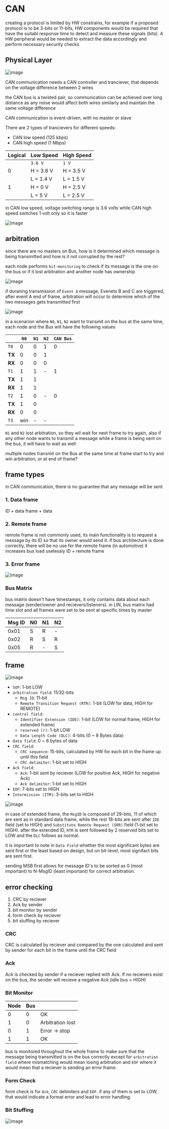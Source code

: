 # CAN

creating a protocol is limited by HW constrains, for example if a proposed protocol is to be 3-bits or 11-bits, HW components would be required that have the suitabl response time to detect and measure these signals (bits). A HW peripheral would be needed to extract the data accordingly and perform necessary security checks

## Physical Layer

![image](https://github.com/yasminEzF/Notes/assets/109252157/7c689e85-82a9-480f-9b38-c4c87617845f)

CAN communication needs a CAN controller and tranciever, that depends on the voltage difference between 2 wires

the CAN bus is a twisted pair, so communication can be achieved over long distance as any noise would affect both wires similarly and maintain the same voltage difference

CAN communication is event-driven, with no master or slave

There are 2 types of trancievers for different speeds:

- CAN low speed (125 kbps)
- CAN high speed (1 Mbps)

|Logical | Low Speed | High Speed
|---------|----------|---------
| | `3.6 V` | `1 V`
| 0 | H = 3.6 V | H = 3.5 V
|  | L = 1.4 V | L = 1.5 V
| 1 | H = 0 V | H = 2.5 V
|  | L = 5 V | L = 2.5 V

in CAN low speed, voltage switching range is 3.6 volts while CAN high speed switches 1 volt only so it is faster

![image](https://github.com/yasminEzF/Notes/assets/109252157/ec5b9c84-7995-489e-863e-63dd08ee1077)

## arbitration

since there are no masters on Bus, how is it determined which message is being transmitted and how is it not corrupted by the rest?

each node performs `bit-monitoring` to check if its message is the one on the bus or if it lost arbitration and another node has ownership

![image](https://github.com/yasminEzF/Notes/assets/109252157/2951af84-3a98-4cb9-ae0d-71e7c5dfbd36)

if duraning transmission of `Event A` message, Evenets B and C are triggered, after event A end of frame, arbitration will occur to determine which of the two messages gets transmitted first

![image](https://github.com/yasminEzF/Notes/assets/109252157/5664b3c6-c87d-4066-81a1-66b81a3f3bf3)

in a scenarion where `N0`, `N1`, `N2` want to transmit on the bus at the same time, each node and the Bus will have the following values

||`N0`|`N1`|`N2`|`CAN Bus`
|---------|---------|----------|---------|---------
|`T0`|0|0|1|0
|**TX**|0|0|1|
|**RX**|0|0|0|
|`T1`|1|1|-|1
|**TX**|1|1|||
|**RX**|1|1|||
|`T2`|1|0|-|0
|**TX**|1|0|||
|**RX**|0|0|||
|`T3`|win|-|-|

`N1` and `N2` lost arbitration, so they wil wait for next frame to try again, also if any other node wants to transmit a message while a frame is being sent on the bus, it will have to wait as well

multiple nodes transmit on the Bus at the same time at frame start to try and win arbitration, or at end of frame?

## frame types

in CAN communication, there is no guarantee that any message will be sent

### 1. Data frame

   ID + data frame + data

### 2. Remote frame

   remote frame is not commonly used, its main functionality is to request a message by its ID so that its owner would send it. if bus architecture is done correctly, there will be no use for the remote frame (in automotive)
   it increases bus load uselessly
   ID + remote frame

### 3. Error frame

   ![image](https://github.com/yasminEzF/Notes/assets/109252157/33ae69e7-026a-4315-916d-82c2a83db2cc)

### Bus Matrix

bus matrix doesn't have timestamps, it only contains data about each message (sender/owner and recievers/listeners). in LIN, bus matrix had time slot and all frames were set to be sent at specific times by master

|Msg ID | N0 | N1 | N2
|---------|----------|---------|---------
| 0x01 | S | R | -
| 0x02 | R | S | R
| 0x05 | R | - | S

## frame

![image](https://github.com/yasminEzF/Notes/assets/109252157/76c2f875-f804-44e8-81e3-a52dc467fdca)

- `SOF`: 1-bit LOW
- `arbitration field`: 11/32-bits
  - `Msg ID`: 11-bit
  - `Remote Transition Request (RTR)`: 1-bit (LOW for data, HIGH for REMOTE)
- `control field`:
  - `Identifier Extension (IDE)`: 1-bit (LOW for normal frame, HIGH for extended frame)
  - `reserved (r)`: 1-bit LOW
  - `Data Length Code (DLC)`: 4-bits (0 ~ 8 Bytes data)
- `Data field`: 0 ~ 8 bytes of data
- `CRC field`:
  - `CRC sequence`: 15-bits, calculated by HW for each bit in the frame up until this field
  - `CRC delimiter`: 1-bit set to HIGH
- `Ack field`:
  - `Ack`: 1-bit sent by reciever (LOW for positive Ack, HIGH for negative Ack)
  - `Ack delimiter`: 1-bit set to HIGH
- `EOF`: 7-bits set to HIGH
- `Intermission (ITM)`: 3-bits set to HIGH

![image](https://github.com/yasminEzF/Notes/assets/109252157/02091f2a-f52c-4ee6-99bc-6ee80dff29c3)

in case of extended frame, the `MsgID` is composed of 29-bits, 11 of which are sent as in standard data frame, while the rest 18-bits are sent after `IDE` field (set to HIGH) and `Substitute Remote Request (SRR)` field (1-bit set to HIGH). after the extended ID, `RTR` is sent followed by 2 reserved bits set to LOW and the `DLC` follows as normal.

it is important to note in `Data Field` whether the most significant bytes are sent first or the least based on design, but on bit-level, most signifact bits are sent first.

sending MSB first allows for message ID's to be sorted as 0 (most important) to N-MsgID (least important) for correct arbitration.

## error checking

1. CRC by reciever
2. Ack by sender
3. bit monitor by sender
4. form check by reciever
5. bit stuffing by reciever

### CRC

CRC is calculated by reciever and compared by the one calculated and sent by sender for each bit in the frame until the CRC field

### Ack

Ack is checked by sender if a reciever replied with Ack. If no recievers exist on the bus, the sender will recieve a negative Ack (idle bus = HIGH)

### Bit Monitor

|Node | Bus |   |
|---------|----------|---------
| 0 | 0 | OK
| 1 | 0 | Arbitration lost
| 0 | 1 | Error -> stop
| 1 | 1 | OK

bus is monitored throughout the whole frame to make sure that the message being transmitted is on the bus correctly except for `arbitration field` where mismatching would mean losing arbitration and `EOF` where it would mean that a reciever is sending an error frame.

### Form Check

form check is for `Ack`, `CRC` delimiters and `EOF`. if any of them is set to LOW, that would indicate a format error and lead to error handling.

### Bit Stuffing

![image](https://github.com/yasminEzF/Notes/assets/109252157/68982b1b-9de2-4a6c-ae0a-5075517d6fa0)

